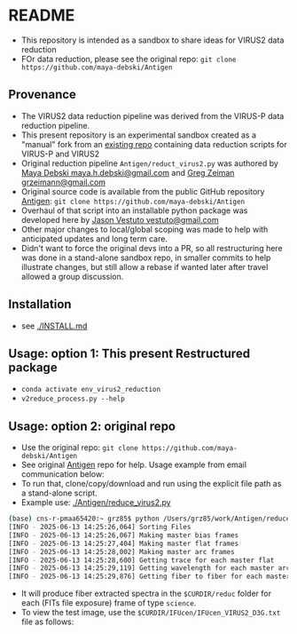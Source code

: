 # README

- This repository is intended as a sandbox to share ideas for VIRUS2 data reduction
- FOr data reduction, please see the original repo: `git clone https://github.com/maya-debski/Antigen`

## Provenance

- The VIRUS2 data reduction pipeline was derived from the VIRUS-P data reduction pipeline.
- This present repository is an experimental sandbox created as a "manual" fork from an [existing repo](https://github.com/maya-debski/Antigen) containing data reduction scripts for VIRUS-P and VIRUS2
- Original reduction pipeline `Antigen/reduct_virus2.py` was authored by [Maya Debski <maya.h.debski@gmail.com>](https://github.com/maya-debski) and [Greg Zeiman <grzeimann@gmail.com>](https://github.com/grzeimann)
- Original source code is available from the public GitHub repository [Antigen](https://github.com/maya-debski/Antigen): `git clone https://github.com/maya-debski/Antigen`
- Overhaul of that script into an installable python package was developed here by [Jason Vestuto <vestuto@gmail.com>](https://github.com/vestuto)
- Other major changes to local/global scoping was made to help with anticipated updates and long term care.
- Didn't want to force the original devs into a PR, so all restructuring here was done in a stand-alone sandbox repo, in smaller commits to help illustrate changes, but still allow a rebase if wanted later after travel allowed a group discussion. 


## Installation

- see [./INSTALL.md](./INSTALL.md)

## Usage: option 1: This present Restructured package 

- `conda activate env_virus2_reduction`
- `v2reduce_process.py --help`

## Usage: option 2: original repo

- Use the original repo: `git clone https://github.com/maya-debski/Antigen`
- See original [Antigen](https://github.com/maya-debski/Antigen) repo for help. Usage example from email communication below:
- To run that, clone/copy/download and run using the explicit file path as a stand-alone script.
- Example use: [./Antigen/reduce_virus2.py](./Antigen/reduce_virus2.py)
```bash
(base) cns-r-pmaa65420:~ grz85$ python /Users/grz85/work/Antigen/reduce_virus2.py /Users/grz85/work/v2_data/ /Users/grz85/work/v2_data/reduc -ra
[INFO - 2025-06-13 14:25:26,064] Sorting Files
[INFO - 2025-06-13 14:25:26,067] Making master bias frames
[INFO - 2025-06-13 14:25:27,404] Making master flat frames
[INFO - 2025-06-13 14:25:28,002] Making master arc frames
[INFO - 2025-06-13 14:25:28,600] Getting trace for each master flat
[INFO - 2025-06-13 14:25:29,119] Getting wavelength for each master arc
[INFO - 2025-06-13 14:25:29,876] Getting fiber to fiber for each master domeFlat
```
- It will produce fiber extracted spectra in the `$CURDIR/reduc` folder for each (FITs file exposure) frame of type `science`.  
- To view the test image, use the `$CURDIR/IFUcen/IFUcen_VIRUS2_D3G.txt` file as follows:
